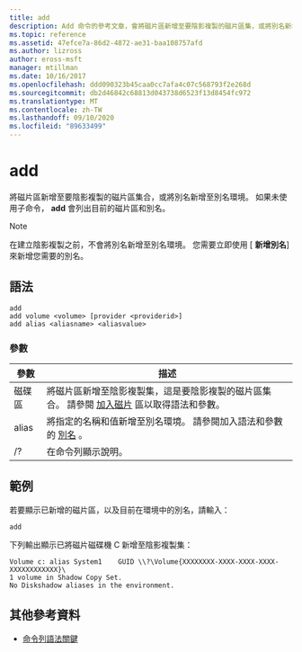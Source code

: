 ```yaml
---
title: add
description: Add 命令的參考文章，會將磁片區新增至要陰影複製的磁片區集，或將別名新增至別名環境。
ms.topic: reference
ms.assetid: 47efce7a-86d2-4872-ae31-baa108757afd
ms.author: lizross
author: eross-msft
manager: mtillman
ms.date: 10/16/2017
ms.openlocfilehash: ddd090323b45caa0cc7afa4c07c568793f2e268d
ms.sourcegitcommit: db2d46842c68813d043738d6523f13d8454fc972
ms.translationtype: MT
ms.contentlocale: zh-TW
ms.lasthandoff: 09/10/2020
ms.locfileid: "89633499"
---
```

# <a name="add"></a>add

將磁片區新增至要陰影複製的磁片區集合，或將別名新增至別名環境。 如果未使用子命令， **add** 會列出目前的磁片區和別名。

> [!NOTE]
> 在建立陰影複製之前，不會將別名新增至別名環境。 您需要立即使用 [ **新增別名**] 來新增您需要的別名。

## <a name="syntax"></a>語法

```
add
add volume <volume> [provider <providerid>]
add alias <aliasname> <aliasvalue>
```

### <a name="parameters"></a>參數

| 參數 | 描述 |
| ---------- | ----------- |
| 磁碟區 | 將磁片區新增至陰影複製集，這是要陰影複製的磁片區集合。 請參閱 [加入磁片](add-volume.md) 區以取得語法和參數。 |
| alias | 將指定的名稱和值新增至別名環境。 請參閱加入語法和參數的 [別名](add-alias.md) 。 |
| /? | 在命令列顯示說明。 |

## <a name="examples"></a>範例

若要顯示已新增的磁片區，以及目前在環境中的別名，請輸入：

```
add
```

下列輸出顯示已將磁片磁碟機 C 新增至陰影複製集：

```
Volume c: alias System1    GUID \\?\Volume{XXXXXXXX-XXXX-XXXX-XXXX-XXXXXXXXXXXX}\
1 volume in Shadow Copy Set.
No Diskshadow aliases in the environment.
```

## <a name="additional-references"></a>其他參考資料

- [命令列語法關鍵](command-line-syntax-key.md)